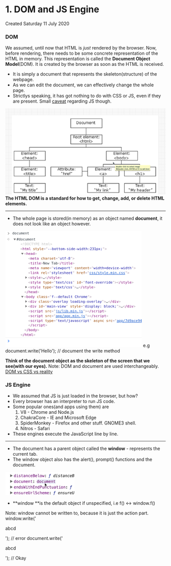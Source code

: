 # 1. DOM and JS Engine
Created Saturday 11 July 2020

### DOM
We assumed, until now that HTML is *just* rendered by the browser. Now, before rendering, there needs to be some concrete representation of the HTML in memory. This representation is called the **Document Object Model**(DOM). It is created by the browser as soon as the HTML is received.

* It is simply a document that represents the skeleton(structure) of the webpage.
* As we can edit the document, we can effectively change the whole page.
* Strictlys speaking, it has got nothing to do with CSS or JS, even if they are present. Small [caveat](https://bitsofco.de/what-exactly-is-the-dom/) regarding JS though.

![](./1._DOM_and_JS_Engine/pasted_image.png)
**The HTML DOM is a standard for how to get, change, add, or delete HTML elements.**

*****


* The whole page is stored(in memory) as an object named **document**, it does not look like an object however.

![](./1._DOM_and_JS_Engine/pasted_image001.png)
e.g
	document.write('Hello'); // document the write method

**Think of the __document__ object as the skeleton of the screen that we see(with our eyes).**
Note: DOM and document are used interchangeably.
[DOM vs CSS vs reality](https://bitsofco.de/what-exactly-is-the-dom/#:~:text=This%20is%20because%20the%20DOM,styles%20applied%20to%20the%20element.)

### JS Engine

* We assumed that JS is just loaded in the browser, but how?
* Every browser has an interpreter to run JS code.
* Some popular ones(and apps using them) are
	1. V8 - Chrome and Node.js
	2. ChakraCore - IE and Microsoft Edge
	3. SpiderMonkey - Firefox and other stuff. GNOME3 shell.
	4. Nitros - Safari
* These engines execute the JavaScript line by line.


*****


* The document has a parent object called the **window** - represents the current tab.
* The window object also has the alert(), prompt() functions and the document.

![](./1._DOM_and_JS_Engine/pic2.png)

* **window **is the default object if unspecified, i.e f() ↔ window.f()

Note: window cannot be written to, because it is just the action part.
	window.write('<p>abcd</p>'); // error
	document.write('<p>abcd</p>'); // Okay

